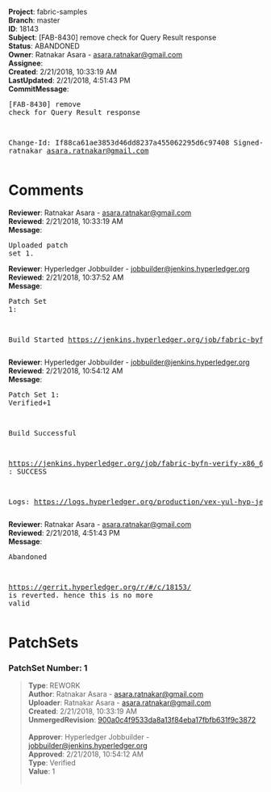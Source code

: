 <strong>Project</strong>: fabric-samples<br><strong>Branch</strong>: master<br><strong>ID</strong>: 18143<br><strong>Subject</strong>: [FAB-8430] remove check for Query Result response<br><strong>Status</strong>: ABANDONED<br><strong>Owner</strong>: Ratnakar Asara - asara.ratnakar@gmail.com<br><strong>Assignee</strong>:<br><strong>Created</strong>: 2/21/2018, 10:33:19 AM<br><strong>LastUpdated</strong>: 2/21/2018, 4:51:43 PM<br><strong>CommitMessage</strong>:<br><pre>[FAB-8430] remove check for Query Result response

Change-Id: If88ca61ae3853d46dd8237a455062295d6c97408
Signed-off-by: ratnakar <asara.ratnakar@gmail.com>
</pre><h1>Comments</h1><strong>Reviewer</strong>: Ratnakar Asara - asara.ratnakar@gmail.com<br><strong>Reviewed</strong>: 2/21/2018, 10:33:19 AM<br><strong>Message</strong>: <pre>Uploaded patch set 1.</pre><strong>Reviewer</strong>: Hyperledger Jobbuilder - jobbuilder@jenkins.hyperledger.org<br><strong>Reviewed</strong>: 2/21/2018, 10:37:52 AM<br><strong>Message</strong>: <pre>Patch Set 1:

Build Started https://jenkins.hyperledger.org/job/fabric-byfn-verify-x86_64/219/</pre><strong>Reviewer</strong>: Hyperledger Jobbuilder - jobbuilder@jenkins.hyperledger.org<br><strong>Reviewed</strong>: 2/21/2018, 10:54:12 AM<br><strong>Message</strong>: <pre>Patch Set 1: Verified+1

Build Successful 

https://jenkins.hyperledger.org/job/fabric-byfn-verify-x86_64/219/ : SUCCESS

Logs: https://logs.hyperledger.org/production/vex-yul-hyp-jenkins-3/fabric-byfn-verify-x86_64/219</pre><strong>Reviewer</strong>: Ratnakar Asara - asara.ratnakar@gmail.com<br><strong>Reviewed</strong>: 2/21/2018, 4:51:43 PM<br><strong>Message</strong>: <pre>Abandoned

https://gerrit.hyperledger.org/r/#/c/18153/ is reverted. hence this is no more valid</pre><h1>PatchSets</h1><h3>PatchSet Number: 1</h3><blockquote><strong>Type</strong>: REWORK<br><strong>Author</strong>: Ratnakar Asara - asara.ratnakar@gmail.com<br><strong>Uploader</strong>: Ratnakar Asara - asara.ratnakar@gmail.com<br><strong>Created</strong>: 2/21/2018, 10:33:19 AM<br><strong>UnmergedRevision</strong>: [900a0c4f9533da8a13f84eba17fbfb631f9c3872](https://github.com/hyperledger-gerrit-archive/fabric-samples/commit/900a0c4f9533da8a13f84eba17fbfb631f9c3872)<br><br><strong>Approver</strong>: Hyperledger Jobbuilder - jobbuilder@jenkins.hyperledger.org<br><strong>Approved</strong>: 2/21/2018, 10:54:12 AM<br><strong>Type</strong>: Verified<br><strong>Value</strong>: 1<br><br></blockquote>